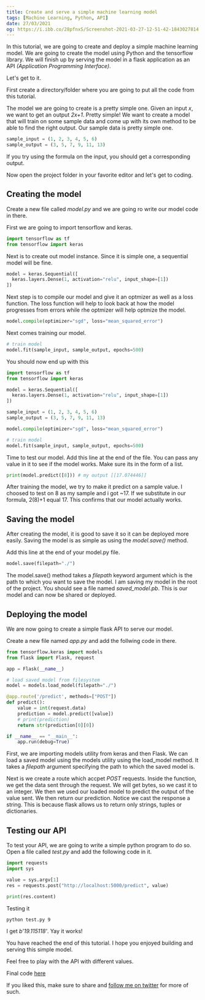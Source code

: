 ```yaml
---
title: Create and serve a simple machine learning model
tags: [Machine Learning, Python, API]
date: 27/03/2021
og: https://i.ibb.co/28pfnxS/Screenshot-2021-03-27-12-51-42-1843027814.png
---
```


In this tutorial, we are going to create and deploy a simple machine learning model.
We are going to create the model using Python and the tensorflow library. We will finish up by serving the model in a flask application as an API _(Application Programming Interface)_.

Let's get to it.

First create a directory/folder where you are going to put all the code from this tutorial.

The model we are going to create is a pretty simple one. Given an input _x_, we want to get an output _2x+1_. Pretty simple! We want to create a model that will train on some sample data and come up with its own method to be able to find the right output.
Our sample data is pretty simple one.

```python
sample_input = (1, 2, 3, 4, 5, 6)
sample_output = (3, 5, 7, 9, 11, 13)
```

If you try using the formula on the input, you should get a corresponding output.

Now open the project folder in your favorite editor and let's get to coding.

## Creating the model

Create a new file called _model.py_ and we are going ro write our model code in there.

First we are going to import tensorflow and keras.

```python
import tensorflow as tf
from tensorflow import keras
```

Next is to create out model instance. Since it is simple one, a sequential model will be fine.

```python
model = keras.Sequential([
  keras.layers.Dense(1, activation="relu", input_shape=[1])
])
```

Next step is to compile our model and give it an optmizer as well as a loss function. The loss function will help to look back at how the model progresses from errors while rhe optmizer will help optmize the model.

```python
model.compile(optimizer="sgd", loss="mean_squared_error")
```

Next comes training our model.

```python
# train model
model.fit(sample_input, sample_output, epochs=500)
```

You should now end up with this

```python
import tensorflow as tf
from tensorflow import keras

model = keras.Sequential([
  keras.layers.Dense(1, activation="relu", input_shape=[1])
])

sample_input = (1, 2, 3, 4, 5, 6)
sample_output = (3, 5, 7, 9, 11, 13)

model.compile(optimizer="sgd", loss="mean_squared_error")

# train model
model.fit(sample_input, sample_output, epochs=500)

```

Time to test our model. Add this line at the end of the file. You can pass any value in it to see if the model works. Make sure its in the form of a list.

```python
print(model.predict([8])) # my output [[17.074446]]
```

After training the model, we try to make it predict on a sample value. I choosed to test on 8 as my sample and i got ~17. If we substitute in our formula, 2(8)+1 equal 17. This confirms that our model actually works.

## Saving the model

After creating the model, it is good to save it so it can be deployed more easily.
Saving the model is as simple as using the _model.save()_ method.

Add this line at the end of your model.py file.

```python
model.save(filepath="./")
```

The model.save() method takes a _filepath_ keyword argument which is the path to which you want to save the model. I am saving my model in the root of the project.
You should see a file named _saved_model.pb_. This is our model and can now be shared or deployed.

## Deploying the model

We are now going to create a simple flask API to serve our model.

Create a new file named _app.py_ and add the follwing code in there.

```python
from tensorflow.keras import models
from flask import Flask, request

app = Flask(__name__)

# load saved model from filesystem
model = models.load_model(filepath="./")

@app.route('/predict', methods=["POST"])
def predict():
	value = int(request.data)
	prediction = model.predict([value])
	# print(prediction)
	return str(prediction[0][0])

if __name__ == "__main__":
	app.run(debug=True)
```

First, we are importing models utility from keras and then Flask.
We can load a saved model using the models utility using the load_model method. It takes a _filepath_ argument specifying the path to which the saved model is.

Next is we create a route which accpet _POST_ requests.
Inside the function, we get the data sent through the request. We will get bytes, so we cast it to an integer.
We then we used our loaded model to predict the output of the value sent. We then return our prediction. Notice we cast the response a string. This is because flask allows us to return only strings, tuples or dictionaries.

## Testing our API

To test your API, we are going to write a simple python program to do so.
Open a file called _test.py_ and add the following code in it.

```python
import requests
import sys

value = sys.argv[1]
res = requests.post("http://localhost:5000/predict", value)

print(res.content)
```

Testing it

```shell
python test.py 9
```

I get _b'19.115118'_. Yay it works!

You have reached the end of this tutorial.
I hope you enjoyed building and serving this simple model.

Feel free to play with the API with different values.

Final code [here](https://github.com/JosiasAurel/ml-deploy-sample)

If you liked this, make sure to share and [follow me on twitter](https://twitter.com/JosiasWing?s=09) for more of such.
